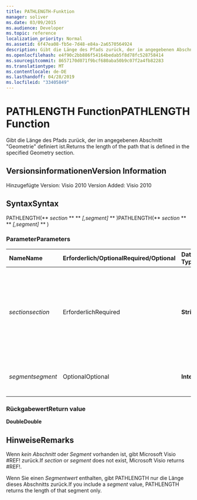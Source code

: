 ```yaml
---
title: PATHLENGTH-Funktion
manager: soliver
ms.date: 03/09/2015
ms.audience: Developer
ms.topic: reference
localization_priority: Normal
ms.assetid: 6f47ea08-fb5e-7d48-e84a-2a6570564924
description: Gibt die Länge des Pfads zurück, der im angegebenen Abschnitt "Geometrie" definiert ist.
ms.openlocfilehash: e4f90c2bb886f54164bedab5f8d78fc528758414
ms.sourcegitcommit: 8657170d071f9bcf680aba50b9c07f2a4fb82283
ms.translationtype: MT
ms.contentlocale: de-DE
ms.lasthandoff: 04/28/2019
ms.locfileid: "33405849"
---
```

# <a name="pathlength-function"></a><span data-ttu-id="5a4dd-103">PATHLENGTH Function</span><span class="sxs-lookup"><span data-stu-id="5a4dd-103">PATHLENGTH Function</span></span>

<span data-ttu-id="5a4dd-104">Gibt die Länge des Pfads zurück, der im angegebenen Abschnitt "Geometrie" definiert ist.</span><span class="sxs-lookup"><span data-stu-id="5a4dd-104">Returns the length of the path that is defined in the specified Geometry section.</span></span>
  
## <a name="version-information"></a><span data-ttu-id="5a4dd-105">Versionsinformationen</span><span class="sxs-lookup"><span data-stu-id="5a4dd-105">Version Information</span></span>

<span data-ttu-id="5a4dd-106">Hinzugefügte Version: Visio 2010
</span><span class="sxs-lookup"><span data-stu-id="5a4dd-106">Version Added: Visio 2010</span></span> 
  
## <a name="syntax"></a><span data-ttu-id="5a4dd-107">Syntax</span><span class="sxs-lookup"><span data-stu-id="5a4dd-107">Syntax</span></span>

<span data-ttu-id="5a4dd-108">PATHLENGTH(\*\* *section* \*\* \*\* *[,segment]* \*\* )</span><span class="sxs-lookup"><span data-stu-id="5a4dd-108">PATHLENGTH(\*\* *section* \*\* \*\* *[,segment]* \*\* )</span></span> 
  
### <a name="parameters"></a><span data-ttu-id="5a4dd-109">Parameter</span><span class="sxs-lookup"><span data-stu-id="5a4dd-109">Parameters</span></span>

|<span data-ttu-id="5a4dd-110">**Name**</span><span class="sxs-lookup"><span data-stu-id="5a4dd-110">**Name**</span></span>|<span data-ttu-id="5a4dd-111">**Erforderlich/Optional**</span><span class="sxs-lookup"><span data-stu-id="5a4dd-111">**Required/Optional**</span></span>|<span data-ttu-id="5a4dd-112">**Datentyp**</span><span class="sxs-lookup"><span data-stu-id="5a4dd-112">**Data Type**</span></span>|<span data-ttu-id="5a4dd-113">**Beschreibung**</span><span class="sxs-lookup"><span data-stu-id="5a4dd-113">**Description**</span></span>|
|:-----|:-----|:-----|:-----|
| <span data-ttu-id="5a4dd-114">_section_</span><span class="sxs-lookup"><span data-stu-id="5a4dd-114">_section_</span></span> <br/> |<span data-ttu-id="5a4dd-115">Erforderlich</span><span class="sxs-lookup"><span data-stu-id="5a4dd-115">Required</span></span>  <br/> |<span data-ttu-id="5a4dd-116">**String**</span><span class="sxs-lookup"><span data-stu-id="5a4dd-116">**String**</span></span> <br/> |<span data-ttu-id="5a4dd-117">Der Abschnitt "Geometrie", der den Pfad darstellt, angegeben mit einer Referenz auf dessen Zelle "Path" (z. B. Geometrie1.Path).</span><span class="sxs-lookup"><span data-stu-id="5a4dd-117">The Geometry section that represents the path, specified by a reference to its Path cell (for example, Geometry1.Path).</span></span>  <br/> |
| <span data-ttu-id="5a4dd-118">_segment_</span><span class="sxs-lookup"><span data-stu-id="5a4dd-118">_segment_</span></span> <br/> |<span data-ttu-id="5a4dd-119">Optional</span><span class="sxs-lookup"><span data-stu-id="5a4dd-119">Optional</span></span>  <br/> |<span data-ttu-id="5a4dd-120">**Integer**</span><span class="sxs-lookup"><span data-stu-id="5a4dd-120">**Integer**</span></span> <br/> |<span data-ttu-id="5a4dd-121">Das auf 1 basierende Segment des zu messenden Pfads.</span><span class="sxs-lookup"><span data-stu-id="5a4dd-121">The 1-based segment of the path to measure.</span></span>  <br/> |
   
### <a name="return-value"></a><span data-ttu-id="5a4dd-122">Rückgabewert</span><span class="sxs-lookup"><span data-stu-id="5a4dd-122">Return value</span></span>

 <span data-ttu-id="5a4dd-123">**Double**</span><span class="sxs-lookup"><span data-stu-id="5a4dd-123">**Double**</span></span>
  
## <a name="remarks"></a><span data-ttu-id="5a4dd-124">Hinweise</span><span class="sxs-lookup"><span data-stu-id="5a4dd-124">Remarks</span></span>

<span data-ttu-id="5a4dd-125">Wenn  _kein Abschnitt_ oder  _Segment_ vorhanden ist, gibt Microsoft Visio #REF! zurück.</span><span class="sxs-lookup"><span data-stu-id="5a4dd-125">If  _section_ or  _segment_ does not exist, Microsoft Visio returns #REF!.</span></span> 
  
<span data-ttu-id="5a4dd-126">Wenn Sie einen  _Segmentwert_ enthalten, gibt PATHLENGTH nur die Länge dieses Abschnitts zurück.</span><span class="sxs-lookup"><span data-stu-id="5a4dd-126">If you include a  _segment_ value, PATHLENGTH returns the length of that segment only.</span></span> 
  

